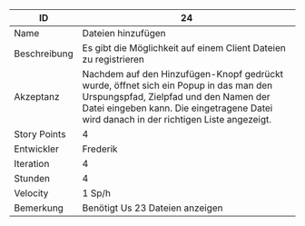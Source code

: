 | ID         |24|
|------------|-|
|Name        |Dateien hinzufügen|
|Beschreibung|Es gibt die Möglichkeit auf einem Client Dateien zu registrieren| 
|Akzeptanz   |Nachdem auf den Hinzufügen-Knopf gedrückt wurde, öffnet sich ein Popup in das man den Urspungspfad, Zielpfad und den Namen der Datei eingeben kann. Die eingetragene Datei wird danach in der richtigen Liste angezeigt.|
|Story Points|4|
|Entwickler  |Frederik|
|Iteration   |4|
|Stunden     |4|
|Velocity    |1 Sp/h|
|Bemerkung   |Benötigt Us 23 Dateien anzeigen|
